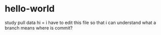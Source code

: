 # hello-world
study pull data
hi = i have to edit this file
so that i can understand what a branch means
where is commit?
